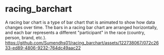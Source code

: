# racing_barchart
A racing bar chart is a type of bar chart that is animated to show how data changes over time. The bars in a racing bar chart are arranged horizontally, and each bar represents a different "participant" in the race (country, person, brand, etc.).
https://github.com/Sumendhs01/racing_barchart/assets/122738067/072c2633-ed89-4806-9232-764dc49aac22
